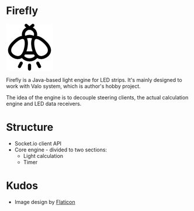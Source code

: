 # Firefly

![Firefly](img.png)

Firefly is a Java-based light engine for LED strips. It's mainly designed to work with Valo system, which is author's hobby project.

The idea of the engine is to decouple steering clients, the actual calculation engine and LED data receivers.

# Structure
- Socket.io client API
- Core engine - divided to two sections:
  - Light calculation
  - Timer

# Kudos
- Image design by [Flaticon](https://www.flaticon.com/)